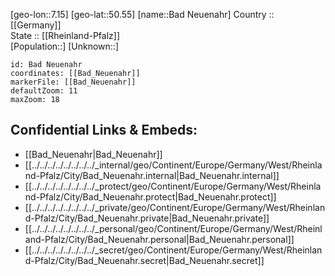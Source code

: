 ﻿---
location: [50.55,7.15] 
mapzoom: [7,12] 
mapmarker: city 
type: City
tags:
- geo/City


SpocWebEntityId: 28967
isDeleted: false
confidential: public

---
[geo-lon::7.15] 
[geo-lat::50.55] 
[name::Bad Neuenahr] 
Country :: [[Germany]]  
State :: [[Rheinland-Pfalz]]  
[Population::] 
[Unknown::] 


```leaflet
id: Bad Neuenahr
coordinates: [[Bad_Neuenahr]] 
markerFile: [[Bad_Neuenahr]] 
defaultZoom: 11 
maxZoom: 18
```


## Confidential Links & Embeds: 
- [[Bad_Neuenahr|Bad_Neuenahr]]  
- [[../../../../../../../../_internal/geo/Continent/Europe/Germany/West/Rheinland-Pfalz/City/Bad_Neuenahr.internal|Bad_Neuenahr.internal]] 
- [[../../../../../../../../_protect/geo/Continent/Europe/Germany/West/Rheinland-Pfalz/City/Bad_Neuenahr.protect|Bad_Neuenahr.protect]] 
- [[../../../../../../../../_private/geo/Continent/Europe/Germany/West/Rheinland-Pfalz/City/Bad_Neuenahr.private|Bad_Neuenahr.private]] 
- [[../../../../../../../../_personal/geo/Continent/Europe/Germany/West/Rheinland-Pfalz/City/Bad_Neuenahr.personal|Bad_Neuenahr.personal]] 
- [[../../../../../../../../_secret/geo/Continent/Europe/Germany/West/Rheinland-Pfalz/City/Bad_Neuenahr.secret|Bad_Neuenahr.secret]] 
